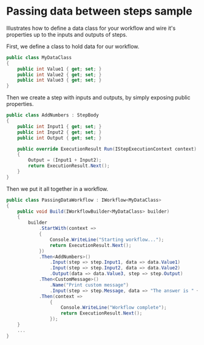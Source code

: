 # Passing data between steps sample

Illustrates how to define a data class for your workflow and wire it's properties up to the inputs and outputs of steps.

First, we define a class to hold data for our workflow.
```C#
public class MyDataClass
{
    public int Value1 { get; set; }
    public int Value2 { get; set; }
    public int Value3 { get; set; }
}
```

Then we create a step with inputs and outputs, by simply exposing public properties.
```C#
public class AddNumbers : StepBody
{
    public int Input1 { get; set; }
    public int Input2 { get; set; }
    public int Output { get; set; }

    public override ExecutionResult Run(IStepExecutionContext context)
    {
        Output = (Input1 + Input2);
        return ExecutionResult.Next();
    }
}
```

Then we put it all together in a workflow.

```C#
public class PassingDataWorkflow : IWorkflow<MyDataClass>
{  
    public void Build(IWorkflowBuilder<MyDataClass> builder)
    {
        builder
            .StartWith(context =>
            {
                Console.WriteLine("Starting workflow...");
                return ExecutionResult.Next();
            })
            .Then<AddNumbers>()
                .Input(step => step.Input1, data => data.Value1)
                .Input(step => step.Input2, data => data.Value2)
                .Output(data => data.Value3, step => step.Output)
            .Then<CustomMessage>()
                .Name("Print custom message")
                .Input(step => step.Message, data => "The answer is " + data.Value3.ToString())
            .Then(context =>
                {
                    Console.WriteLine("Workflow complete");
                    return ExecutionResult.Next();
                });
    }
	...
}
```


